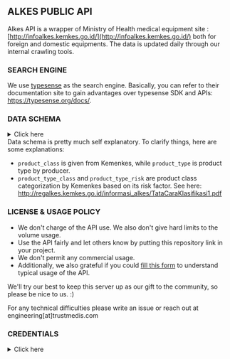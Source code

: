 ## ALKES PUBLIC API

Alkes API is a wrapper of Ministry of Health medical equipment site : [http://infoalkes.kemkes.go.id/](http://infoalkes.kemkes.go.id/) both for foreign and domestic equipments. The data is updated daily through our internal crawling tools.

### SEARCH ENGINE

We use [typesense](https://typesense.org) as the search engine. Basically, you can refer to their documentation site to gain advantages over typesense SDK and APIs: https://typesense.org/docs/.

### DATA SCHEMA

<details>
<summary>Click here</summary>
<pre>
[
    {
      "facet": false,
      "name": "id",
      "type": "string"
    },
    {
      "facet": false,
      "name": "published_date",
      "type": "string"
    },
    {
      "facet": false,
      "name": "expired_date",
      "type": "string"
    },
    {
      "facet": false,
      "name": "product_name",
      "type": "string"
    },
    {
      "facet": false,
      "name": "product_desc_id",
      "type": "string"
    },
    {
      "facet": false,
      "name": "product_desc_en",
      "type": "string"
    },
    {
      "facet": true,
      "name": "product_class",
      "type": "string"
    },
    {
      "facet": true,
      "name": "product_type",
      "type": "string"
    },
    {
      "facet": true,
      "name": "product_type_class",
      "type": "string"
    },
    {
      "facet": true,
      "name": "product_type_risk",
      "type": "string"
    },
    {
      "facet": true,
      "name": "registrant",
      "type": "string"
    },
    {
      "facet": false,
      "name": "registrant_address",
      "type": "string"
    },
    {
      "facet": true,
      "name": "producer",
      "type": "string"
    },
    {
      "facet": true,
      "name": "producer_country",
      "type": "string"
    },
    {
      "facet": true,
      "name": "verification_status",
      "type": "string"
    },
    {
      "facet": true,
      "name": "verification_src",
      "type": "string"
    }
  ]
</pre>
</details>
Data schema is pretty much self explanatory. To clarify things, here are some explanations:

- `product_class` is given from Kemenkes, while `product_type` is product type by producer.
- `product_type_class` and `product_type_risk` are product class categorization by Kemenkes based on its risk factor. See here: http://regalkes.kemkes.go.id/informasi_alkes/TataCaraKlasifikasi1.pdf

### LICENSE & USAGE POLICY

- We don't charge of the API use. We also don't give hard limits to the volume usage.
- Use the API fairly and let others know by putting this repository link in your project.
- We don't permit any commercial usage.
- Additionally, we also grateful if you could [fill this form](https://forms.gle/dmdaBAvdkixsc4R79) to understand typical usage of the API.

We'll try our best to keep this server up as our gift to the community, so please be nice to us. :)

For any technical difficulties please write an issue or reach out at engineering[at]trustmedis.com

### CREDENTIALS

<details>
<summary>Click here</summary>
<pre>
HOST            : https://alkes-api.trustmedis.id <br>
Typesense Key   : sBs7trzmQ07tWNzqmhnJpotvFHgsw7Df
</pre>
</details>
